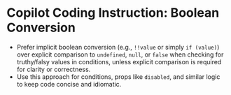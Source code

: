 # Copilot Coding Instruction: Boolean Conversion

- Prefer implicit boolean conversion (e.g., `!!value` or simply `if (value)`) over explicit comparison to `undefined`, `null`, or `false` when checking for truthy/falsy values in conditions, unless explicit comparison is required for clarity or correctness.
- Use this approach for conditions, props like `disabled`, and similar logic to keep code concise and idiomatic.
